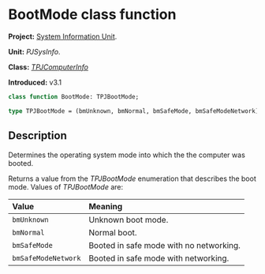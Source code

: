 # BootMode class function #

**Project:** [System Information Unit](../API.md).

**Unit:** _PJSysInfo_.

**Class:** _[TPJComputerInfo](./TPJComputerInfo.md)_

**Introduced:** v3.1

```pascal
class function BootMode: TPJBootMode;

type TPJBootMode = (bmUnknown, bmNormal, bmSafeMode, bmSafeModeNetwork);
```

## Description ##

Determines the operating system mode into which the the computer was booted.

Returns a value from the _TPJBootMode_ enumeration that describes the boot mode. Values of _TPJBootMode_ are:

| Value | Meaning |
|:------|:--------|
| `bmUnknown` | Unknown boot mode. |
| `bmNormal` | Normal boot. |
| `bmSafeMode` | Booted in safe mode with no networking. |
| `bmSafeModeNetwork` | Booted in safe mode with networking. |
